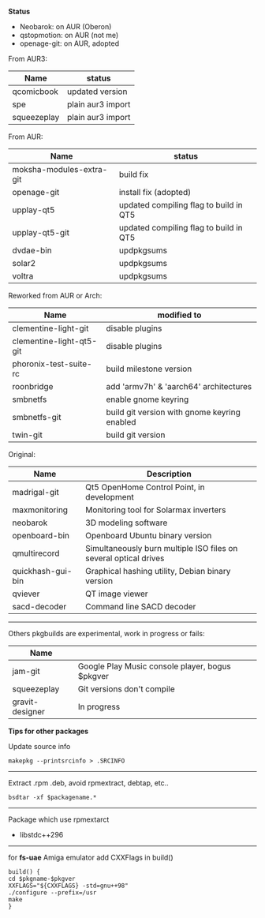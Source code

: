 **Status**

* Neobarok: on AUR (Oberon)
* qstopmotion: on AUR (not me)
* openage-git: on AUR, adopted

From AUR3: 

| Name       | status            |
| ---------- | --------------- |
| qcomicbook | updated version |
| spe        | plain aur3 import |
| squeezeplay | plain aur3 import |

From AUR: 

| Name        | status                               |
| ----------- | ---------------------------------- |
| moksha-modules-extra-git | build fix |
| openage-git | install fix (adopted)                       |
| upplay-qt5      | updated compiling flag to build in QT5 |
| upplay-qt5-git  | updated compiling flag to build in QT5 |
| dvdae-bin   | updpkgsums                         |
| solar2      | updpkgsums                         |
| voltra      | updpkgsums                         |

Reworked from AUR or Arch:

| Name                     | modified to                    |
| ------------------------ | ----------------------- |
| clementine-light-git     | disable plugins        |
| clementine-light-qt5-git | disable plugins        |
| phoronix-test-suite-rc   | build milestone version |
| roonbridge | add 'armv7h' & 'aarch64' architectures |
| smbnetfs | enable gnome keyring |
| smbnetfs-git | build git version with gnome keyring enabled |
| twin-git | build git version |

Original:

| Name                  | Description                                     |
| --------------------- | --------------------------------------- |
| madrigal-git          | Qt5 OpenHome Control Point, in development               |
| maxmonitoring         | Monitoring tool for Solarmax inverters    |
| neobarok              | 3D modeling software                     |
| openboard-bin         | Openboard Ubuntu binary version          |
| qmultirecord          | Simultaneously burn multiple ISO files on several optical drives |
| quickhash-gui-bin     | Graphical hashing utility, Debian binary version |
| qviever               | QT image viewer                          |
| sacd-decoder          | Command line SACD decoder                |

***

Others pkgbuilds are experimental, work in progress or fails:

| Name                     |                     |
| ------------------------ | ----------------------- |
| jam-git | Google Play Music console player, bogus $pkgver |
| squeezeplay | Git versions don't compile |
| gravit-designer | In progress |


**Tips for other packages**

Update source info

    makepkg --printsrcinfo > .SRCINFO

***

Extract .rpm .deb, avoid rpmextract, debtap, etc..

    bsdtar -xf $packagename.*

***

Package which use rpmextarct

* libstdc++296

***

for **fs-uae** Amiga emulator add CXXFlags in build()

	build() {
	cd $pkgname-$pkgver
	XXFLAGS="${CXXFLAGS} -std=gnu++98"
	./configure --prefix=/usr
	make 
	}
